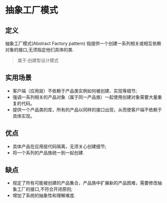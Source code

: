 # 抽象工厂模式
## 定义
抽象工厂模式(Abstract Factory pattern) 指提供一个创建一系列相关或相互依赖对象的接口,无须指定他们具体的类.
> 属于:创建型设计模式
## 实用场景
* 客户端（应用层）不依赖于产品类实例如何被创建、实现等细节;
* 强调一系列相关的产品对象（属于同一产品族）一起使用创建对象需要大量重复的代码。
* 提供一个产品类的库，所有的产品以同样的接口出现，从而使客户端不依赖于具体实现。
## 优点
* 具体产品在应用层代码隔离，无须关心创建细节;
* 将一个系列的产品族统一到一起创建.
## 缺点
* 规定了所有可能被创建的产品集合，产品族中扩展新的产品困难，需要修改抽象工厂的接口,不符合开闭原则;
* 增加了系统的抽象性和理解难度.
